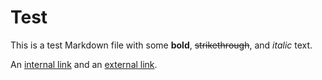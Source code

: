 # Test

This is a test Markdown file with some **bold**, ~~strikethrough~~, and *italic* text.

An [internal link](./README.md) and an [external link](https://github.com/rtthw/data).
